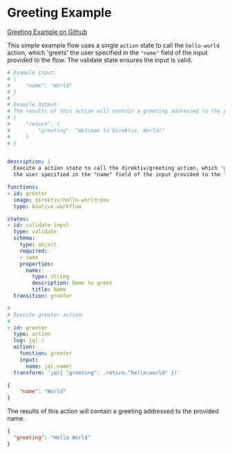 # Greeting Example 
 [Greeting Example on Github](https://github.com/direktiv/direktiv-examples/tree/main/greeting)

This simple example flow uses a single `action` state to call the `hello-world` action, which 'greets' the user specified in the `"name"` field of the input provided to the flow. The validate state ensures the input is valid.


```yaml title="Greeter Flow"
# Example Input:
# {
#     "name": "World"
# }
#
# Example Output:
# The results of this action will contain a greeting addressed to the provided name.
# {
#     "return": {
#         "greeting": "Welcome to Direktiv, World!"
#     }
# }


description: |
  Execute a action state to call the direktiv/greeting action, which 'greets' 
  the user specified in the "name" field of the input provided to the flow.

functions:
- id: greeter
  image: direktiv/hello-world:dev
  type: knative-workflow

states:
- id: validate-input
  type: validate
  schema:
    type: object
    required:
    - name
    properties:
      name:
        type: string
        description: Name to greet
        title: Name
  transition: greeter

#
# Execute greeter action.
#
- id: greeter
  type: action
  log: jq(.)
  action: 
    function: greeter
    input: 
      name: jq(.name)
  transform: 'jq({ "greeting": .return."hello-world" })'
```



```json title="Input"
{
    "name": "World"
}
```

The results of this action will contain a greeting addressed to the provided name.

```json title="Output"
{
  "greeting": "Hello World"
}
```

